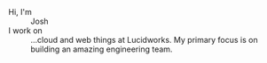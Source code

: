 <dl>

<dt>Hi, I'm</dt>
<dd>Josh</dd>

<dt>I work on</dt>
<dd>...cloud and web things at Lucidworks. My primary focus is on building an amazing engineering team.</dd>
</dl>